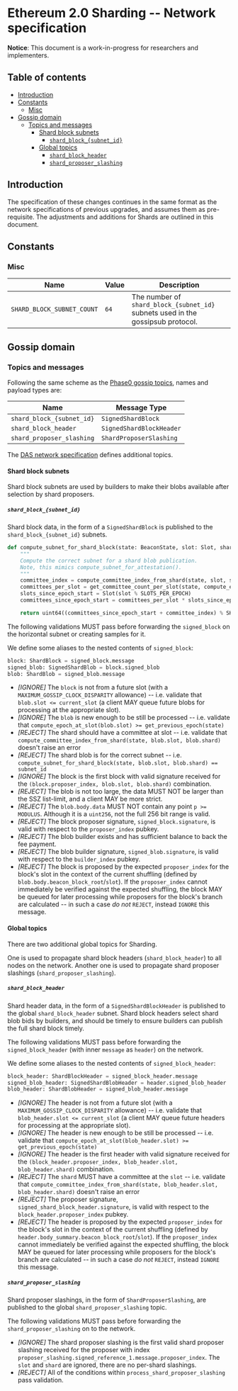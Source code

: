 # Ethereum 2.0 Sharding -- Network specification

**Notice**: This document is a work-in-progress for researchers and implementers.

## Table of contents

<!-- TOC -->
<!-- START doctoc generated TOC please keep comment here to allow auto update -->
<!-- DON'T EDIT THIS SECTION, INSTEAD RE-RUN doctoc TO UPDATE -->

- [Introduction](#introduction)
- [Constants](#constants)
  - [Misc](#misc)
- [Gossip domain](#gossip-domain)
  - [Topics and messages](#topics-and-messages)
    - [Shard block subnets](#shard-block-subnets)
      - [`shard_block_{subnet_id}`](#shard_block_subnet_id)
    - [Global topics](#global-topics)
      - [`shard_block_header`](#shard_block_header)
      - [`shard_proposer_slashing`](#shard_proposer_slashing)

<!-- END doctoc generated TOC please keep comment here to allow auto update -->
<!-- /TOC -->


## Introduction

The specification of these changes continues in the same format as the network specifications of previous upgrades, and assumes them as pre-requisite.
The adjustments and additions for Shards are outlined in this document.

## Constants

### Misc

| Name | Value | Description |
| ---- | ----- | ----------- |
| `SHARD_BLOCK_SUBNET_COUNT` | `64` | The number of `shard_block_{subnet_id}` subnets used in the gossipsub protocol. |

## Gossip domain

### Topics and messages

Following the same scheme as the [Phase0 gossip topics](../phase0/p2p-interface.md#topics-and-messages), names and payload types are:

| Name                             | Message Type              |
|----------------------------------|---------------------------|
| `shard_block_{subnet_id}`        | `SignedShardBlock`        |
| `shard_block_header`             | `SignedShardBlockHeader`  |
| `shard_proposer_slashing`        | `ShardProposerSlashing`   |

The [DAS network specification](./das-p2p.md) defines additional topics.

#### Shard block subnets

Shard block subnets are used by builders to make their blobs available after selection by shard proposers.

##### `shard_block_{subnet_id}`

Shard block data, in the form of a `SignedShardBlock` is published to the `shard_block_{subnet_id}` subnets.

```python
def compute_subnet_for_shard_block(state: BeaconState, slot: Slot, shard: Shard) -> uint64:
    """
    Compute the correct subnet for a shard blob publication.
    Note, this mimics compute_subnet_for_attestation().
    """
    committee_index = compute_committee_index_from_shard(state, slot, shard)
    committees_per_slot = get_committee_count_per_slot(state, compute_epoch_at_slot(slot))
    slots_since_epoch_start = Slot(slot % SLOTS_PER_EPOCH)
    committees_since_epoch_start = committees_per_slot * slots_since_epoch_start

    return uint64((committees_since_epoch_start + committee_index) % SHARD_BLOCK_SUBNET_COUNT)
```

The following validations MUST pass before forwarding the `signed_block` on the horizontal subnet or creating samples for it.

We define some aliases to the nested contents of `signed_block`:
```python
block: ShardBlock = signed_block.message
signed_blob: SignedShardBlob = block.signed_blob
blob: ShardBlob = signed_blob.message
```

- _[IGNORE]_ The `block` is not from a future slot (with a `MAXIMUM_GOSSIP_CLOCK_DISPARITY` allowance) --
  i.e. validate that `blob.slot <= current_slot`
  (a client MAY queue future blobs for processing at the appropriate slot).
- _[IGNORE]_ The `blob` is new enough to be still be processed --
  i.e. validate that `compute_epoch_at_slot(blob.slot) >= get_previous_epoch(state)`
- _[REJECT]_ The shard should have a committee at slot --
  i.e. validate that `compute_committee_index_from_shard(state, blob.slot, blob.shard)` doesn't raise an error
- _[REJECT]_ The shard blob is for the correct subnet --
  i.e. `compute_subnet_for_shard_block(state, blob.slot, blob.shard) == subnet_id`
- _[IGNORE]_ The block is the first block with valid signature received for the `(block.proposer_index, blob.slot, blob.shard)` combination.
- _[REJECT]_ The blob is not too large, the data MUST NOT be larger than the SSZ list-limit, and a client MAY be more strict.
- _[REJECT]_ The `blob.body.data` MUST NOT contain any point `p >= MODULUS`. Although it is a `uint256`, not the full 256 bit range is valid.
- _[REJECT]_ The block proposer signature, `signed_block.signature`, is valid with respect to the `proposer_index` pubkey.
- _[REJECT]_ The blob builder exists and has sufficient balance to back the fee payment.
- _[REJECT]_ The blob builder signature, `signed_blob.signature`, is valid with respect to the `builder_index` pubkey.
- _[REJECT]_ The block is proposed by the expected `proposer_index` for the block's slot
  in the context of the current shuffling (defined by `blob.body.beacon_block_root`/`slot`).
  If the `proposer_index` cannot immediately be verified against the expected shuffling,
  the block MAY be queued for later processing while proposers for the block's branch are calculated --
  in such a case _do not_ `REJECT`, instead `IGNORE` this message.

#### Global topics

There are two additional global topics for Sharding.

One is used to propagate shard block headers (`shard_block_header`) to all nodes on the network.
Another one is used to propagate shard proposer slashings (`shard_proposer_slashing`).

##### `shard_block_header`

Shard header data, in the form of a `SignedShardBlockHeader` is published to the global `shard_block_header` subnet.
Shard block headers select shard blob bids by builders, and should be timely to ensure builders can publish the full shard block timely.

The following validations MUST pass before forwarding the `signed_block_header` (with inner `message` as `header`) on the network.

We define some aliases to the nested contents of `signed_block_header`:
```python
block_header: ShardBlockHeader = signed_block_header.message
signed_blob_header: SignedShardBlobHeader = header.signed_blob_header
blob_header: ShardBlobHeader = signed_blob_header.message
```

- _[IGNORE]_ The header is not from a future slot (with a `MAXIMUM_GOSSIP_CLOCK_DISPARITY` allowance) --
  i.e. validate that `blob_header.slot <= current_slot`
  (a client MAY queue future headers for processing at the appropriate slot).
- _[IGNORE]_ The header is new enough to be still be processed --
  i.e. validate that `compute_epoch_at_slot(blob_header.slot) >= get_previous_epoch(state)`
- _[IGNORE]_ The header is the first header with valid signature received for the `(block_header.proposer_index, blob_header.slot, blob_header.shard)` combination.
- _[REJECT]_ The `shard` MUST have a committee at the `slot` --
  i.e. validate that `compute_committee_index_from_shard(state, blob_header.slot, blob_header.shard)` doesn't raise an error
- _[REJECT]_ The proposer signature, `signed_shard_block_header.signature`, is valid with respect to the `block_header.proposer_index` pubkey.
- _[REJECT]_ The header is proposed by the expected `proposer_index` for the block's slot
  in the context of the current shuffling (defined by `header.body_summary.beacon_block_root`/`slot`).
  If the `proposer_index` cannot immediately be verified against the expected shuffling,
  the block MAY be queued for later processing while proposers for the block's branch are calculated --
  in such a case _do not_ `REJECT`, instead `IGNORE` this message.


##### `shard_proposer_slashing`

Shard proposer slashings, in the form of `ShardProposerSlashing`, are published to the global `shard_proposer_slashing` topic.

The following validations MUST pass before forwarding the `shard_proposer_slashing` on to the network.
- _[IGNORE]_ The shard proposer slashing is the first valid shard proposer slashing received
  for the proposer with index `proposer_slashing.signed_reference_1.message.proposer_index`.
  The `slot` and `shard` are ignored, there are no per-shard slashings.
- _[REJECT]_ All of the conditions within `process_shard_proposer_slashing` pass validation.
